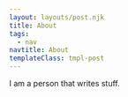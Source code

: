 ```yaml
---
layout: layouts/post.njk
title: About
tags:
  - nav
navtitle: About
templateClass: tmpl-post
---
```


I am a person that writes stuff.

